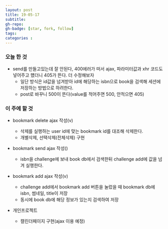 ```yaml
---
layout: post
title: 19-05-17
subtitle: 
gh-repo: 
gh-badge: [star, fork, follow]
tags:  
categories :  
---
```


### 오늘 한 것 
- send를 만들고있는데 잘 안된다, 400에러가 떠서 ajax, 파라미터값과 xhr 코드도 넣어주고 헀더니 405가 뜬다. 더 수정해보자
    - 일단 방식은 id값을 넘겨받아 id에 해당하는 isbn으로 book을 검색해 세션에 저장하는 방법으로 하려한다.
    - post로 바꾸니 500이 뜬다(value를 적어주면 500, 안적으면 405)

### 이 주에 할 것

- bookmark delete ajax 작성(v)
    - 삭제를 실행하는 user id에 맞는 bookmark id를 대조해 삭제한다.
    - 개별삭제, 선택삭제(전체삭제) 구현
- bookmark send ajax 작성()
    - isbn을 challenge에 보내 book db에서 검색한뒤 challenge add에 값을 넘겨 실행한다.
- bookmark add ajax 작성(v)
    - challenge add에서 bookmark add 버튼을 눌렀을 때 bookmark db에 isbn, 썸네일, title이 저장
    - 동시에 book db에 해당 정보가 있는지 검색하여 저장

- 개인프로젝트
    - 캘린더페이지 구현(ajax 이용 예정)

